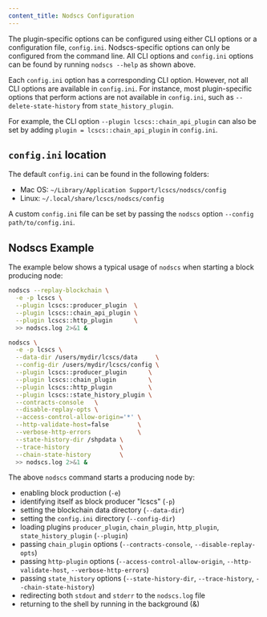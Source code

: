 ```yaml
---
content_title: Nodscs Configuration
---
```


The plugin-specific options can be configured using either CLI options or a configuration file, `config.ini`. Nodscs-specific options can only be configured from the command line. All CLI options and `config.ini` options can be found by running `nodscs --help` as shown above.

Each `config.ini` option has a corresponding CLI option. However, not all CLI options are available in `config.ini`. For instance, most plugin-specific options that perform actions are not available in `config.ini`, such as `--delete-state-history` from `state_history_plugin`.

For example, the CLI option `--plugin lcscs::chain_api_plugin` can also be set by adding `plugin = lcscs::chain_api_plugin` in `config.ini`.

## `config.ini` location

The default `config.ini` can be found in the following folders:
- Mac OS: `~/Library/Application Support/lcscs/nodscs/config`
- Linux: `~/.local/share/lcscs/nodscs/config`

A custom `config.ini` file can be set by passing the `nodscs` option `--config path/to/config.ini`.

## Nodscs Example

The example below shows a typical usage of `nodscs` when starting a block producing node:

```sh
nodscs --replay-blockchain \
  -e -p lcscs \
  --plugin lcscs::producer_plugin  \
  --plugin lcscs::chain_api_plugin \
  --plugin lcscs::http_plugin      \
  >> nodscs.log 2>&1 &
```

```sh
nodscs \
  -e -p lcscs \
  --data-dir /users/mydir/lcscs/data     \
  --config-dir /users/mydir/lcscs/config \
  --plugin lcscs::producer_plugin      \
  --plugin lcscs::chain_plugin         \
  --plugin lcscs::http_plugin          \
  --plugin lcscs::state_history_plugin \
  --contracts-console   \
  --disable-replay-opts \
  --access-control-allow-origin='*' \
  --http-validate-host=false        \
  --verbose-http-errors             \
  --state-history-dir /shpdata \
  --trace-history              \
  --chain-state-history        \
  >> nodscs.log 2>&1 &
```

The above `nodscs` command starts a producing node by:

* enabling block production (`-e`)
* identifying itself as block producer "lcscs" (`-p`)
* setting the blockchain data directory (`--data-dir`)
* setting the `config.ini` directory (`--config-dir`)
* loading plugins `producer_plugin`, `chain_plugin`, `http_plugin`, `state_history_plugin` (`--plugin`)
* passing `chain_plugin` options (`--contracts-console`, `--disable-replay-opts`)
* passing `http-plugin` options (`--access-control-allow-origin`, `--http-validate-host`, `--verbose-http-errors`)
* passing `state_history` options (`--state-history-dir`, `--trace-history`, `--chain-state-history`)
* redirecting both `stdout` and `stderr` to the `nodscs.log` file
* returning to the shell by running in the background (&)
